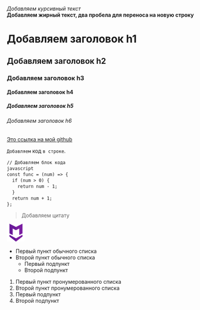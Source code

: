 *Добавляем курсивный текст*  
**Добавляем жирный текст, два пробела для переноса на новую строку**  

# Добавляем заголовок h1
## Добавляем заголовок h2
### Добавляем заголовок h3
#### Добавляем заголовок h4
##### Добавляем заголовок h5
###### Добавляем заголовок h6

[Это ссылка на мой github](https://github.com/molschan)

`Добавляем` код `в строке`.

```
// Добавляем блок кода
javascript
const func = (num) => {
  if (num > 0) {
    return num - 1;
  }
  return num + 1;
};
```

> Добавляем цитату

![Добавляем картинку](https://github.com/adam-p/markdown-here/raw/master/src/common/images/icon48.png "Добавляем заголовок при наведении на картинку")

* Первый пункт обычного списка
* Второй пункт обычного списка
  * Первый подпункт
  * Второй подпункт

1. Первый пункт пронумерованного списка
1. Второй пункт пронумерованного списка
  1. Первый подпункт
  1. Второй подпункт